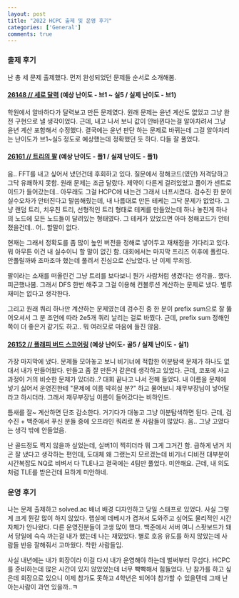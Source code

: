 ```yaml
---
layout: post
title: "2022 HCPC 출제 및 운영 후기"
categories: ['General']
comments: true
---
```

<script type="text/javascript" 
src="https://cdn.mathjax.org/mathjax/latest/MathJax.js?config=TeX-AMS_HTML">
</script>

### 출제 후기
난 총 세 문제 출제했다. 먼저 완성되었던 문제들 순서로 소개해봄.

#### [26148 // 세로 달력](https://www.acmicpc.net/problem/26148) (예상 난이도 - 브1 ~ 실5 / 실제 난이도 - 브1)

학원에서 알바하다가 달력보고 만든 문제였다. 원래 문제는 윤년 계산도 없었고 그냥 완전 구현으로 낼 생각이었다. 근데, 내고 나서 보니 값이 안바뀐다는걸 알아차려서 그냥 윤년 계산 포함해서 수정했다. 결국에는 윤년 판단 하는 문제로 바뀌는데 그걸 알아차리는 난이도가 브1~실5 정도로 예상했는데 정확했던 듯 하다. 다들 잘 풀었다. 

#### [26161 // 트리의 팔](https://www.acmicpc.net/problem/26161) (예상 난이도 - 플1 / 실제 난이도 - 플1)

음.. FFT를 내고 싶어서 냈던건데 후회하고 있다. 질문에서 정해코드(였던) 저격당하고 그닥 유쾌하지 못함. 원래 문제는 조금 달랐다. 제약이 다른게 걸려있었고 풀이가 센트로이드가 들어갔는데.. 아무래도 그걸 HCPC에 내는건 그래서 너프시켰다. 검수진 한 분이 실수오차가 안터진다고 말씀해줬는데, 내 나름대로 만든 테케는 그닥 문제가 없었다. 그냥 랜덤 트리, 치우친 트리, 선형적인 트리 형태로 테케를 만들었는데 하나 놓친게 하나의 노드에 모든 노드들이 달려있는 형태였다. 그 테케가 있었으면 아마 정해코드가 안터졌을건데.. 어.. 할말이 없다.

현재는 그래서 정확도를 좀 많이 높인 버전을 정해로 넣어두고 재채점을 기다리고 있다. 뭐 아무튼 이건 내 실수이니 할 말이 없긴 함. 대회에서는 마지막 프리즈 이후에 풀렸다. 안풀릴까봐 조마조마 했는데 풀려서 진심으로 신났었다. 난 이제 무죄임. 

팔이라는 소재를 떠올린건 그냥 트리를 보다보니 뭔가 사람처럼 생겼다는 생각을.. 했다. 피곤했나봄. 그래서 DFS 한번 해주고 그걸 이용해 컨볼루션 계산하는 문제로 냈다. 별루 재미는 없다고 생각한다.

그리고 원래 쿼리 하나만 계산하는 문제였는데 검수진 중 한 분이 prefix sum으로 잘 뚫어오셔서 그 분 조언에 따라 2e5개 쿼리 날리는 걸로 바꿨다. 근데, prefix sum 정해인 쪽이 더 좋은거 같기도 하고.. 뭐 여러모로 마음에 들진 않음.

#### [26152 // 플래피 버드 스코어링](https://www.acmicpc.net/problem/26152) (예상 난이도- 골5 / 실제 난이도 - 실1)

가장 마지막에 냈다. 문제들 모아놓고 보니 비기너에 적합한 이분탐색 문제가 하나도 없대서 내가 만들어왔다. 만들고 좀 잘 만든거 같은데 생각하고 있었다. 근데, 코포에 사고과정이 거의 비슷한 문제가 있더라..? 대회 끝나고 나서 전해 들었다. 내 이름을 문제에 넣기 싫어서 운영진한테 "문제에 이름 박히실 분?" 하고 물어보니 재무부장님이 넣어달라고 하시더라. 그래서 재무부장님 이름이 들어갔다는 비하인드.

틈새를 잘~ 계산하면 단조 감소한다. 거기다가 대놓고 그냥 이분탐색하면 된다. 근데, 검수진 + 백준에서 푸신 분들 중에 오프라인 쿼리로 푼 사람들이 많았다. 음.. 그냥 고였다는 생각 밖에 안들었음.

난 골드정도 찍지 않을까 싶었는데, 실버1이 찍히더라 뭐 그게 그거긴 함. 급하게 낸거 치곤 잘 냈다고 생각하는 편인데, 도대체 왜 그랬는지 모르겠는데 비기너 디비전 대부분이 시간복잡도 NQ로 비벼서 다 TLE나고 결국에는 4팀만 풀었다. 미안해요. 근데, 내 의도처럼 TLE를 받은건데 묘하게 미안하네.

### 운영 후기
나는 문제 출제하고 solved.ac 배너 배경 디자인하고 당일 스태프로 있었다. 사실 그렇게 크게 뭔갈 많이 하지 않았다. 랩실에 데베시가 겹쳐서 도와주고 싶어도 물리적인 시간 자체가 안나왔다. 다른 운영진분들이 고생 많이 했다. 백준에서 서버 여니 스팟보드가 돼서 당일에 슥슥 까는걸 내가 했는데 나는 재밌었다. 별로 호응 유도를 하지 않았는데 사람들 반응 잘해줘서 고마웠다. 착한 사람들임.

사실 내년에는 내가 회장이라 이걸 다시 내가 운영해야 하는데 벌써부터 무섭다. HCPC를 준비하는데 많은 시간이 있지 않았었는데 너무 빡빡해서 힘들었다. 난 참가를 하고 싶은데 회장으로 있으니 이제 참가도 못하고 4학년은 되어야 참가할 수 있을텐데 그때 난 아는사람이 과연 있을까..ㅋ

